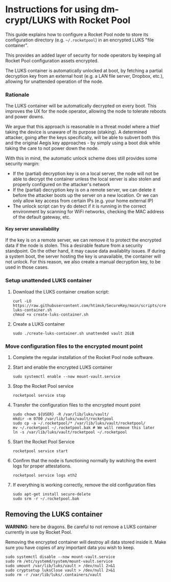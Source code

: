 # Instructions for using dm-crypt/LUKS with Rocket Pool

This guide explains how to configure a Rocket Pool node to store its configuration
directory (e.g. `~/.rocketpool`) in an encrypted LUKS "file container".

This provides an added layer of security for node operators by keeping all Rocket
Pool configuration assets encrypted.

The LUKS container is automatically unlocked at boot, by fetching a partial decryption key
from an external host (e.g. a LAN file server, Dropbox, etc.), allowing for unattended operation of the node.

### Rationale

The LUKS container will be automatically decrypted on every boot.
This improves the UX for the node operator, allowing the node to tolerate reboots and power downs.

We argue that this approach is reasonable in a threat model where a thief taking the device is unaware of its purpose (staking).
A determined attacker, going after the keys specifically, will be able to subvert both this and the original Aegis key approaches - by simply using a boot disk while taking the care to not power down the node.

With this in mind, the automatic unlock scheme does still provides some security margin:

  * If the (partial) decryption key is on a local server, the node will not be able to decrypt the container unless the local server is also stolen and properly configured on the attacker's network
  * If the (partial) decryption key is on a remote server, we can delete it before the attacker boots up the server on a new location. Or we can only allow
    key access from certain IPs (e.g. your home external IP)
  * The unlock script can try do detect if it is running in the correct environment by scanning for WiFi networks, checking the MAC address of the default gateway, etc.

#### Key server unavailability

If the key is on a remote server, we can remove it to protect the encrypted data if the node is stolen. This a desirable feature from a security standpoint.
On the other hand, it may cause data availablity issues.
If during a system boot, the server hosting the key is unavailable, the container will not unlock. For this reason, we also create
a manual decryption key, to be used in those cases.

### Setup unattended LUKS container

1. Download the LUKS container creation script:
    ```shell
    curl -LO https://raw.githubusercontent.com/htimsk/SecureKey/main/scripts/create-luks-container.sh
    chmod +x create-luks-container.sh
    ```

1. Create a LUKS container
    ```shell
    sudo ./create-luks-container.sh unattended vault 2GiB
    ```

### Move configuration files to the encrypted mount point

1. Complete the regular installation of the Rocket Pool node software.

1. Start and enable the encrypted LUKS container
    ```shell
    sudo systemctl enable --now mount-vault.service
    ```

1. Stop the Rocket Pool service
    ```shell
    rocketpool service stop
    ```

1. Transfer the configuration files to the encrypted mount point
    ```shell
    sudo chown ${USER} -R /var/lib/luks/vault/
    mkdir -m 0700 /var/lib/luks/vault/rocketpool
    sudo cp -a ~/.rocketpool/* /var/lib/luks/vault/rocketpool/
    mv ~/.rocketpool ~/.rocketpool.bak # We will remove this later
    ln -s /var/lib/luks/vault/rocketpool ~/.rocketpool
    ``` 

1. Start the Rocket Pool Service
    ```shell
    rocketpool service start
    ```
 
 1. Confirm that the node is functioning normally by watching the event logs for proper attestations.
    ```shell
    rocketpool service logs eth2
    ````

1. If everything is working correctly, remove the old configuration files
    ```shell
    sudo apt-get install secure-delete
    sudo srm -r ~/.rocketpool.bak
    ```
 
## Removing the LUKS container

**WARNING**: here be dragons. Be careful to not remove a LUKS container currently in use by Rocket Pool.

Removing the encrypted container will destroy all data stored inside it. Make sure you have copies of any important data you wish to keep.

```shell
sudo systemctl disable --now mount-vault.service
sudo rm /etc/systemd/system/mount-vault.service
sudo umount /var/lib/luks/vault > /dev/null 2>&1
sudo cryptsetup luksClose vault > /dev/null 2>&1
sudo rm -r /var/lib/luks/.containers/vault
```
